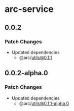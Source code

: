 # arc-service

## 0.0.2

### Patch Changes

- Updated dependencies
  - @arc/utils@0.1.1

## 0.0.2-alpha.0

### Patch Changes

- Updated dependencies
  - @arc/utils@0.1.1-alpha.0
